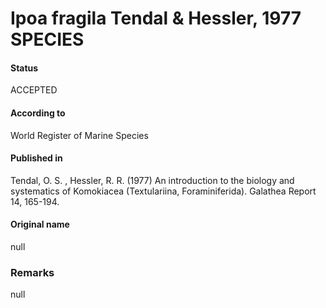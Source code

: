 Ipoa fragila Tendal & Hessler, 1977 SPECIES
=======

#### Status
ACCEPTED

#### According to
World Register of Marine Species

#### Published in
Tendal, O. S. , Hessler, R. R. (1977) An introduction to the biology and systematics of Komokiacea (Textulariina, Foraminiferida). Galathea Report 14, 165-194.

#### Original name
null

### Remarks
null